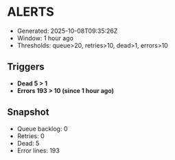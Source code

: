 # ALERTS

- Generated: 2025-10-08T09:35:26Z
- Window: 1 hour ago
- Thresholds: queue>20, retries>10, dead>1, errors>10

## Triggers
- **Dead 5 > 1**
- **Errors 193 > 10 (since 1 hour ago)**

## Snapshot
- Queue backlog: 0
- Retries: 0
- Dead: 5
- Error lines: 193
